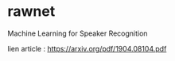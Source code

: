 # rawnet
Machine Learning for Speaker Recognition

lien article : https://arxiv.org/pdf/1904.08104.pdf
